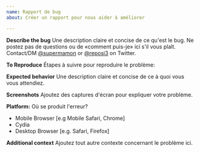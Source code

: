 ```yaml
---
name: Rapport de bug
about: Créer un rapport pour nous aider à améliorer

---
```


**Describe the bug**
Une description claire et concise de ce qu'est le bug.
Ne postez pas de questions ou de «comment puis-je» ici s'il vous plaît. Contact/DM [@supermamon](http://twitter.com/supermamon) or [@reposi3](https://twitter.com/reposi3) on Twitter.

**To Reproduce**
Étapes à suivre pour reproduire le problème:

**Expected behavior**
Une description claire et concise de ce à quoi vous vous attendiez.

**Screenshots**
Ajoutez des captures d'écran pour expliquer votre problème.

**Platform:**
Où se produit l'erreur?
 - Mobile Browser [e.g Mobile Safari, Chrome]
 - Cydia
 - Desktop Browser [e.g. Safari, Firefox]

**Additional context**
Ajoutez tout autre contexte concernant le problème ici.
